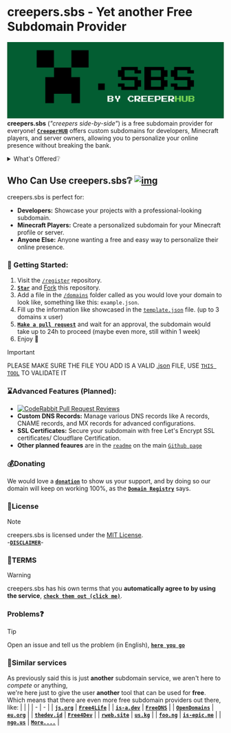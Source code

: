 # creepers.sbs - Yet another Free Subdomain Provider
[![Banner](https://raw.githubusercontent.com/creepersbs/.github/refs/heads/main/profile/mini-banner.png)](https://creepers.sbs)
**creepers.sbs** (*"creepers side-by-side"*) is a free subdomain provider for everyone! [**`CreeperHUB`**](https://creeperhub.net/creepersbs) offers custom subdomains for developers, Minecraft players, and server owners, allowing you to personalize your online presence without breaking the bank.

<details> <summary>What's Offered❔</summary>
 
---------------------

* **Free Subdomains:** No hidden fees, no credit cards required.
* **Customizable Names:** Create unique subdomains for your projects, websites, or Minecraft servers.
* **Quick and Easy Setup:** Get your subdomain up and running in hours (soon will be added automatization).
* **Complete subdomain ownership:** Choose from a variety of subdomains with the `sbs` TLD (side-by-side) and the `cloud` TLD you can use everywhere you want.
* **Reliable DNS:** Ensure your subdomain is always accessible with a robust DNS infrastructure powered by these 2 services: <br>
------------------------------------
| Cloudflare | Gcore |
| ------------- | ------------- |
| [![Cloudflare](https://github.com/creepersbs/.github/blob/main/profile/cloudflare.png)](https://cloudflare.com)  | [![Gcore](https://github.com/creepersbs/.github/blob/main/profile/gcore.png)](https://gcore.com) |
 --------------------

 </details>
 
## **Who Can Use creepers.sbs❔** [![img](https://custom-icon-badges.demolab.com/badge/powered_by-CreeperHUB-white.svg?logo=creeperhub&logoColor=white)](https://creeperhub.net)

creepers.sbs is perfect for:

* **Developers:** Showcase your projects with a professional-looking subdomain.
* **Minecraft Players:** Create a personalized subdomain for your Minecraft profile or server.
* **Anyone Else:** Anyone wanting a free and easy way to personalize their online presence.

### 📌 Getting Started:

1. Visit the [`/register`](https://github.com/creepersbs/register) repository.
2. [**`Star`**](https://docs.github.com/en/get-started/exploring-projects-on-github/saving-repositories-with-stars) and [Fork](https://github.com/creepersbs/register/fork) this repository.
3. Add a file in the [`/domains`](https://github.com/creepersbs/register/blob/main/domains) folder called as you would love your domain to look like, something like this: `example.json`.
4. Fill up the information like showcased in the [`template.json`](https://github.com/creepersbs/register/blob/main/domains/template.json) file. (up to 3 domains x user)
5. [**`Make a pull request`**](https://docs.github.com/en/pull-requests/collaborating-with-pull-requests/proposing-changes-to-your-work-with-pull-requests/creating-a-pull-request) and wait for an approval, the subdomain would take up to 24h to proceed (maybe even more, still within 1 week)
6. Enjoy 🤩<br>

> [!IMPORTANT]
>PLEASE MAKE SURE THE FILE YOU ADD IS A VALID [.json](https://en.wikipedia.org/wiki/JSON) FILE, USE [`THIS TOOL`](https://jsonlint.com/) TO VALIDATE IT



### ⌛**Advanced Features (Planned):**

* [![CodeRabbit Pull Request Reviews](https://img.shields.io/coderabbit/prs/github/creepersbs/register?labelColor=171717&color=FF570A&link=https%3A%2F%2Fcoderabbit.ai&label=CodeRabbit%20Reviews)](https://coderabbit.ai)
* **Custom DNS Records:** Manage various DNS records like A records, CNAME records, and MX records for advanced configurations.
* **SSL Certificates:** Secure your subdomain with free Let's Encrypt SSL certificates/ Cloudflare Certification.
* **Other planned feaures** are in the [`readme`](https://github.com/creepersbs/.github/blob/main/profile/README.md) on the main [`Github page`](https://creeperhub.net/creepersbs)

### 💰**Donating**

We would love a [**`donation`**](https://creepers.sbs/donate) to show us your support, and by doing so our domain will keep on working 100%, as the [**`Domain Registry`**](https://creeperhub.net/domains) says.

### 📃**License**

> [!NOTE]
>creepers.sbs is licensed under the [MIT License](https://choosealicense.com/licenses/mit/). <br>
> -[**`DISCLAIMER`**](https://github.com/creepersbs/#disclaimer)-

### 📜**TERMS**

> [!WARNING]
>creepers.sbs has his own terms that you **automatically agree to by using the service**, [**`check them out (click me)`**](https://github.com/creepersbs/register/blob/main/SECURITY.md).

### Problems❓
> [!TIP]
>Open an issue and tell us the problem (in English), [**`here you go`**](https://github.com/creepersbs/register/issues/new/choose)

### 🤝Similar services
As previously said this is just **another** subdomain service, we aren't here to *compete* or anything, <br>
we're here just to give the user **another** tool that can be used for **free**. <br>
Which means that there are even more free subdomain providers out there, like: 
|   |   |
| - | - |
| [**`js.org`**](https://js.org) | [**`Free4Life`**](https://free.hrsn.dev/#/?id=domains) |
| [**`is-a.dev`**](https://is-a.dev/) | [**`FreeDNS`**](https://freedns.afraid.org/) |
| [**`OpenDomains`**](https://open-domains.net/) | [**`eu.org`**](https://nic.eu.org) | 
| [**`thedev.id`**](https://thedev.id/) | [**`Free4Dev`**](https://free-for.dev/#/?id=domain) |
| [**`rweb.site`**](rweb.site) | [**`us.kg`**](https://nic.us.kg) | 
| [**`foo.ng`**](foo.ng) | [**`is-epic.me`**](https://github.com/is-cool-me/register) |
| [**`ngo.us`**](https://nic.ngo.us/) | [**`More....`**](https://github.com/abint7/free-domains?tab=readme-ov-file) |
